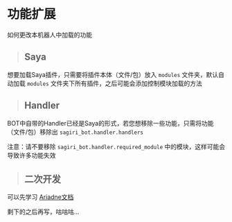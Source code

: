 # 功能扩展

如何更改本机器人中加载的功能

> ## Saya

想要加载Saya插件，只需要将插件本体（文件/包）放入 `modules` 文件夹，默认自动加载 `modules` 文件夹下所有插件，之后可能会添加控制模块加载的方法

> ## Handler

BOT中自带的Handler已经是Saya的形式，若您想移除一些功能，只需将功能（文件/包）移除出 `sagiri_bot.handler.handlers` 

注意：请不要移除 `sagiri_bot.handler.required_module` 中的模块，这样可能会导致许多功能失效

> ## 二次开发

可以先学习 [Ariadne文档](https://graia.readthedocs.io/)

剩下的之后再写，咕咕咕...